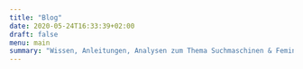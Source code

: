 ```yaml
---
title: "Blog"
date: 2020-05-24T16:33:39+02:00
draft: false
menu: main
summary: "Wissen, Anleitungen, Analysen zum Thema Suchmaschinen & Feminismus"
---
```

